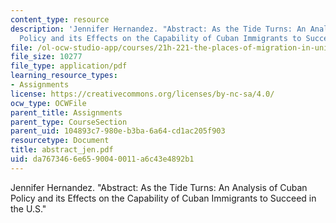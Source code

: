 ```yaml
---
content_type: resource
description: 'Jennifer Hernandez. "Abstract: As the Tide Turns: An Analysis of Cuban
  Policy and its Effects on the Capability of Cuban Immigrants to Succeed in the U.S."'
file: /ol-ocw-studio-app/courses/21h-221-the-places-of-migration-in-united-states-history-fall-2006/da7673466e6590040011a6c43e4892b1_abstract_jen.pdf
file_size: 10277
file_type: application/pdf
learning_resource_types:
- Assignments
license: https://creativecommons.org/licenses/by-nc-sa/4.0/
ocw_type: OCWFile
parent_title: Assignments
parent_type: CourseSection
parent_uid: 104893c7-980e-b3ba-6a64-cd1ac205f903
resourcetype: Document
title: abstract_jen.pdf
uid: da767346-6e65-9004-0011-a6c43e4892b1
---
```

Jennifer Hernandez. "Abstract: As the Tide Turns: An Analysis of Cuban Policy and its Effects on the Capability of Cuban Immigrants to Succeed in the U.S."